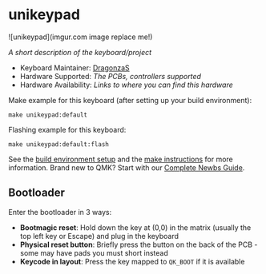 # unikeypad

![unikeypad](imgur.com image replace me!)

*A short description of the keyboard/project*

* Keyboard Maintainer: [DragonzaS](https://github.com/DragonzaS)
* Hardware Supported: *The PCBs, controllers supported*
* Hardware Availability: *Links to where you can find this hardware*

Make example for this keyboard (after setting up your build environment):

    make unikeypad:default

Flashing example for this keyboard:

    make unikeypad:default:flash

See the [build environment setup](https://docs.qmk.fm/#/getting_started_build_tools) and the [make instructions](https://docs.qmk.fm/#/getting_started_make_guide) for more information. Brand new to QMK? Start with our [Complete Newbs Guide](https://docs.qmk.fm/#/newbs).

## Bootloader

Enter the bootloader in 3 ways:

* **Bootmagic reset**: Hold down the key at (0,0) in the matrix (usually the top left key or Escape) and plug in the keyboard
* **Physical reset button**: Briefly press the button on the back of the PCB - some may have pads you must short instead
* **Keycode in layout**: Press the key mapped to `QK_BOOT` if it is available
